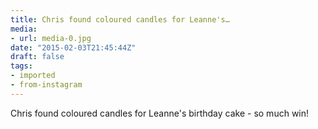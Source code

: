 ```yaml
---
title: Chris found coloured candles for Leanne's…
media:
- url: media-0.jpg
date: "2015-02-03T21:45:44Z"
draft: false
tags:
- imported
- from-instagram
---
```

Chris found coloured candles for Leanne's birthday cake - so much win\!
